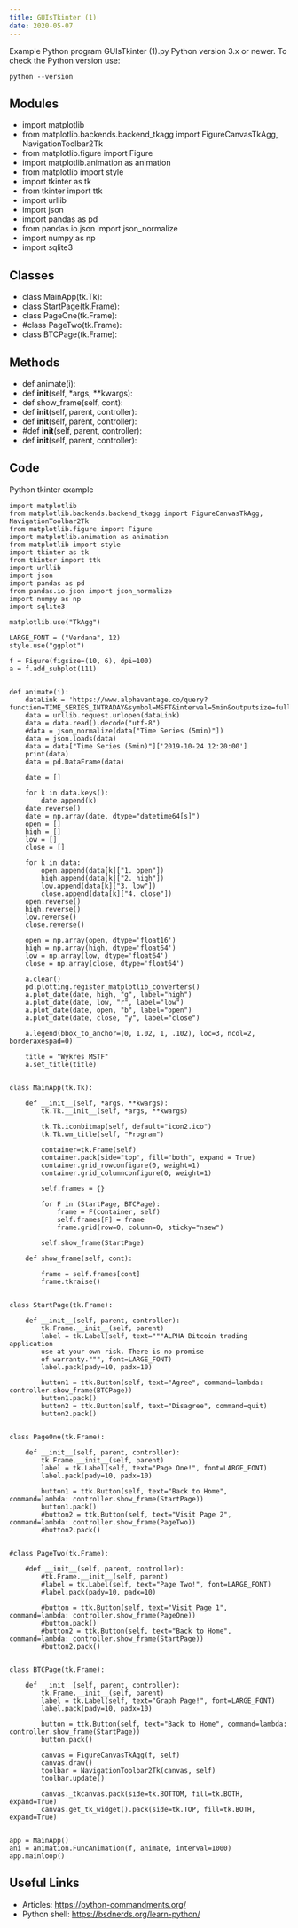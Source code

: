 ```yaml
---
title: GUIsTkinter (1)
date: 2020-05-07
---
```

Example Python program GUIsTkinter (1).py
Python version 3.x or newer.
To check the Python version use:

    python --version

## Modules

* import matplotlib
* from matplotlib.backends.backend_tkagg import FigureCanvasTkAgg, NavigationToolbar2Tk
* from matplotlib.figure import Figure
* import matplotlib.animation as animation
* from matplotlib import style
* import tkinter as tk
* from tkinter import ttk
* import urllib
* import json
* import pandas as pd
* from pandas.io.json import json_normalize
* import numpy as np
* import sqlite3

## Classes

* class MainApp(tk.Tk):
* class StartPage(tk.Frame):
* class PageOne(tk.Frame):
* #class PageTwo(tk.Frame):
* class BTCPage(tk.Frame):

## Methods

* def animate(i):
* def __init__(self, *args, **kwargs):
* def show_frame(self, cont):
* def __init__(self, parent, controller):
* def __init__(self, parent, controller):
* #def __init__(self, parent, controller):
* def __init__(self, parent, controller):

## Code

Python tkinter example

    import matplotlib
    from matplotlib.backends.backend_tkagg import FigureCanvasTkAgg, NavigationToolbar2Tk
    from matplotlib.figure import Figure
    import matplotlib.animation as animation
    from matplotlib import style
    import tkinter as tk
    from tkinter import ttk
    import urllib
    import json
    import pandas as pd
    from pandas.io.json import json_normalize
    import numpy as np
    import sqlite3
    
    matplotlib.use("TkAgg")
    
    LARGE_FONT = ("Verdana", 12)
    style.use("ggplot")
    
    f = Figure(figsize=(10, 6), dpi=100)
    a = f.add_subplot(111)
    
    
    def animate(i):
        dataLink = 'https://www.alphavantage.co/query?function=TIME_SERIES_INTRADAY&symbol=MSFT&interval=5min&outputsize=full&apikey=ZXI3K50Y8IV646HH'
        data = urllib.request.urlopen(dataLink)
        data = data.read().decode("utf-8")
        #data = json_normalize(data["Time Series (5min)"])
        data = json.loads(data)
        data = data["Time Series (5min)"]['2019-10-24 12:20:00']
        print(data)
        data = pd.DataFrame(data)
    
        date = []
    
        for k in data.keys():
            date.append(k)
        date.reverse()
        date = np.array(date, dtype="datetime64[s]")
        open = []
        high = []
        low = []
        close = []
    
        for k in data:
            open.append(data[k]["1. open"])
            high.append(data[k]["2. high"])
            low.append(data[k]["3. low"])
            close.append(data[k]["4. close"])
        open.reverse()
        high.reverse()
        low.reverse()
        close.reverse()
    
        open = np.array(open, dtype='float16')
        high = np.array(high, dtype='float64')
        low = np.array(low, dtype='float64')
        close = np.array(close, dtype='float64')
    
        a.clear()
        pd.plotting.register_matplotlib_converters()
        a.plot_date(date, high, "g", label="high")
        a.plot_date(date, low, "r", label="low")
        a.plot_date(date, open, "b", label="open")
        a.plot_date(date, close, "y", label="close")
    
        a.legend(bbox_to_anchor=(0, 1.02, 1, .102), loc=3, ncol=2, borderaxespad=0)
    
        title = "Wykres MSTF"
        a.set_title(title)
    
    
    class MainApp(tk.Tk):
    
        def __init__(self, *args, **kwargs):
            tk.Tk.__init__(self, *args, **kwargs)
    
            tk.Tk.iconbitmap(self, default="icon2.ico")
            tk.Tk.wm_title(self, "Program")
    
            container=tk.Frame(self)
            container.pack(side="top", fill="both", expand = True)
            container.grid_rowconfigure(0, weight=1)
            container.grid_columnconfigure(0, weight=1)
    
            self.frames = {}
    
            for F in (StartPage, BTCPage):
                frame = F(container, self)
                self.frames[F] = frame
                frame.grid(row=0, column=0, sticky="nsew")
    
            self.show_frame(StartPage)
    
        def show_frame(self, cont):
    
            frame = self.frames[cont]
            frame.tkraise()
    
    
    class StartPage(tk.Frame):
    
        def __init__(self, parent, controller):
            tk.Frame.__init__(self, parent)
            label = tk.Label(self, text="""ALPHA Bitcoin trading application
            use at your own risk. There is no promise
            of warranty.""", font=LARGE_FONT)
            label.pack(pady=10, padx=10)
    
            button1 = ttk.Button(self, text="Agree", command=lambda: controller.show_frame(BTCPage))
            button1.pack()
            button2 = ttk.Button(self, text="Disagree", command=quit)
            button2.pack()
    
    
    class PageOne(tk.Frame):
    
        def __init__(self, parent, controller):
            tk.Frame.__init__(self, parent)
            label = tk.Label(self, text="Page One!", font=LARGE_FONT)
            label.pack(pady=10, padx=10)
    
            button1 = ttk.Button(self, text="Back to Home", command=lambda: controller.show_frame(StartPage))
            button1.pack()
            #button2 = ttk.Button(self, text="Visit Page 2", command=lambda: controller.show_frame(PageTwo))
            #button2.pack()
    
    
    #class PageTwo(tk.Frame):
    
        #def __init__(self, parent, controller):
            #tk.Frame.__init__(self, parent)
            #label = tk.Label(self, text="Page Two!", font=LARGE_FONT)
            #label.pack(pady=10, padx=10)
    
            #button = ttk.Button(self, text="Visit Page 1", command=lambda: controller.show_frame(PageOne))
            #button.pack()
            #button2 = ttk.Button(self, text="Back to Home", command=lambda: controller.show_frame(StartPage))
            #button2.pack()
    
    
    class BTCPage(tk.Frame):
    
        def __init__(self, parent, controller):
            tk.Frame.__init__(self, parent)
            label = tk.Label(self, text="Graph Page!", font=LARGE_FONT)
            label.pack(pady=10, padx=10)
    
            button = ttk.Button(self, text="Back to Home", command=lambda: controller.show_frame(StartPage))
            button.pack()
    
            canvas = FigureCanvasTkAgg(f, self)
            canvas.draw()
            toolbar = NavigationToolbar2Tk(canvas, self)
            toolbar.update()
    
            canvas._tkcanvas.pack(side=tk.BOTTOM, fill=tk.BOTH, expand=True)
            canvas.get_tk_widget().pack(side=tk.TOP, fill=tk.BOTH, expand=True)
    
    
    app = MainApp()
    ani = animation.FuncAnimation(f, animate, interval=1000)
    app.mainloop()

## Useful Links

- Articles: https://python-commandments.org/
- Python shell: https://bsdnerds.org/learn-python/
